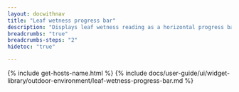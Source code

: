 ```yaml
---
layout: docwithnav
title: "Leaf wetness progress bar"
description: "Displays leaf wetness reading as a horizontal progress bar. Allows to configure value range, bar colors, and other settings."
breadcrumbs: "true"
breadcrumbs-steps: "2"
hidetoc: "true"

---
```

{% include get-hosts-name.html %}
{% include docs/user-guide/ui/widget-library/outdoor-environment/leaf-wetness-progress-bar.md %}
